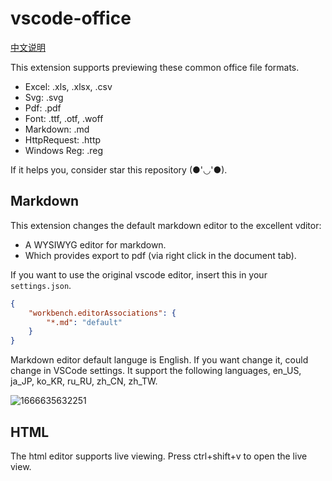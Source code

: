 # vscode-office

[中文说明](https://github.com/cweijan/vscode-office/blob/HEAD/README-CN.md)

This extension supports previewing these common office file formats.

- Excel: .xls, .xlsx, .csv
- Svg: .svg
- Pdf: .pdf
- Font: .ttf, .otf, .woff
- Markdown: .md
- HttpRequest: .http
- Windows Reg: .reg

If it helps you, consider star this repository (●'◡'●).

## Markdown

This extension changes the default markdown editor to the excellent vditor:

- A WYSIWYG editor for markdown.
- Which provides export to pdf (via right click in the document tab).

If you want to use the original vscode editor, insert this in your `settings.json`.

```json
{
    "workbench.editorAssociations": {
        "*.md": "default"
    }
}
```

Markdown editor default languge is English. If you want change it, could change in VSCode settings. It support the following languages,
 en_US, ja_JP, ko_KR, ru_RU, zh_CN, zh_TW.

![1666635632251](https://github.com/cweijan/vscode-office/raw/HEAD/image/README/1666635632251.png)

## HTML

The html editor supports live viewing.   Press ctrl+shift+v to open the live view.
